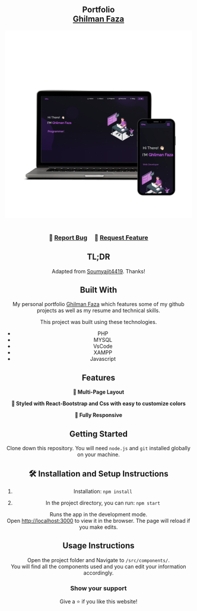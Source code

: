 <h2 align="center">
  Portfolio<br/>
  <a href="https://ghilmanfaza.netlify.app/" target="_blank">Ghilman Faza</a>
</h2>
<div align="center">
  <img alt="Demo" src="./Images/readme-img1.png" />
</div>

<br/>

<center>


<h3 align="center">
    🔹
    <a href="https://github.com/ghilmanfz/Portfolio_Ghilman/issues">Report Bug</a> &nbsp; &nbsp;
    🔹
    <a href="https://github.com/ghilmanfz/Portfolio_Ghilman/issues">Request Feature</a>
</h3>

## TL;DR

Adapted from [Soumyajit4419]([https://github.com/ghilmanfz/Portfolio](https://github.com/soumyajit4419/Portfolio)). Thanks!

## Built With

My personal portfolio <a href="(https://ghilmanfaza.netlify.app/)" target="_blank">Ghilman Faza</a> which features some of my github projects as well as my resume and technical skills.<br/>

This project was built using these technologies.

- PHP
- MYSQL
- VsCode
- XAMPP
- Javascript

## Features

**📖 Multi-Page Layout**

**🎨 Styled with React-Bootstrap and Css with easy to customize colors**

**📱 Fully Responsive**

## Getting Started

Clone down this repository. You will need `node.js` and `git` installed globally on your machine.

## 🛠 Installation and Setup Instructions

1. Installation: `npm install`

2. In the project directory, you can run: `npm start`

Runs the app in the development mode.\
Open [http://localhost:3000](http://localhost:3000) to view it in the browser.
The page will reload if you make edits.

## Usage Instructions

Open the project folder and Navigate to `/src/components/`. <br/>
You will find all the components used and you can edit your information accordingly.

### Show your support

Give a ⭐ if you like this website!
